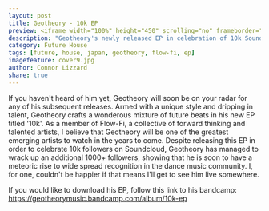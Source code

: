 ```yaml
---
layout: post
title: Geotheory - 10k EP
preview: <iframe width="100%" height="450" scrolling="no" frameborder="no" src="https://w.soundcloud.com/player/?url=https%3A//api.soundcloud.com/playlists/60200759&amp;auto_play=false&amp;hide_related=false&amp;show_comments=true&amp;show_user=true&amp;show_reposts=false&amp;visual=true"></iframe>
description: "Geotheory's newly released EP in celebration of 10k Soundcloud Followers."
category: Future House
tags: [future, house, japan, geotheory, flow-fi, ep]
imagefeature: cover9.jpg
author: Connor Lizzard
share: true
---
```


If you haven't heard of him yet, Geotheory will soon be on your radar for any of his subsequent releases. Armed with a unique style and dripping in talent, Geotheory crafts a wonderous mixture of future beats in his new EP titled '10k'. As a member of Flow-Fi, a collective of forward thinking and talented artists, I believe that Geotheory will be one of the greatest emerging artists to watch in the years to come. Despite releasing this EP in order to celebrate 10k followers on Soundcloud, Geotheory has managed to wrack up an additional 1000+ followers, showing that he is soon to have a meteoric rise to wide spread recognition in the dance music community. I, for one, couldn't be happier if that means I'll get to see him live somewhere.

If you would like to download his EP, follow this link to his bandcamp: https://geotheorymusic.bandcamp.com/album/10k-ep

